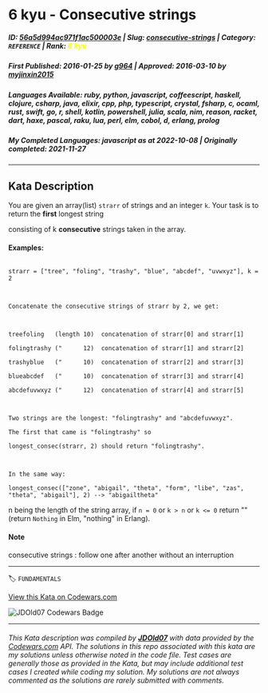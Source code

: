 # 6 kyu - Consecutive strings

##### **ID**: [56a5d994ac971f1ac500003e](https://www.codewars.com/kata/56a5d994ac971f1ac500003e) | **Slug**: [consecutive-strings](https://www.codewars.com/kata/56a5d994ac971f1ac500003e) | **Category**: `REFERENCE` | **Rank**: <span style="color:yellow">6 kyu</span>

##### **First Published**: 2016-01-25 ***by*** [g964](https://www.codewars.com/users/g964) | **Approved**: 2016-03-10 ***by*** [myjinxin2015](https://www.codewars.com/users/myjinxin2015)

##### **Languages Available**: ruby, python, javascript, coffeescript, haskell, clojure, csharp, java, elixir, cpp, php, typescript, crystal, fsharp, c, ocaml, rust, swift, go, r, shell, kotlin, powershell, julia, scala, nim, reason, racket, dart, haxe, pascal, raku, lua, perl, elm, cobol, d, erlang, prolog

##### **My Completed Languages**: javascript ***as at*** 2022-10-08 | **Originally completed**: 2021-11-27

---

## Kata Description


You are given an array(list) `strarr` of strings and an integer `k`. Your task is to return the **first** longest string

consisting of k **consecutive** strings taken in the array.



#### Examples:

```

strarr = ["tree", "foling", "trashy", "blue", "abcdef", "uvwxyz"], k = 2



Concatenate the consecutive strings of strarr by 2, we get:



treefoling   (length 10)  concatenation of strarr[0] and strarr[1]

folingtrashy ("      12)  concatenation of strarr[1] and strarr[2]

trashyblue   ("      10)  concatenation of strarr[2] and strarr[3]

blueabcdef   ("      10)  concatenation of strarr[3] and strarr[4]

abcdefuvwxyz ("      12)  concatenation of strarr[4] and strarr[5]



Two strings are the longest: "folingtrashy" and "abcdefuvwxyz".

The first that came is "folingtrashy" so 

longest_consec(strarr, 2) should return "folingtrashy".



In the same way:

longest_consec(["zone", "abigail", "theta", "form", "libe", "zas", "theta", "abigail"], 2) --> "abigailtheta"

```

n being the length of the string array, if `n = 0` or `k > n` or `k <= 0` return "" (return `Nothing` in Elm, "nothing" in Erlang).



#### Note

consecutive strings : follow one after another without an interruption

---


🏷 `FUNDAMENTALS`


[View this Kata on Codewars.com](https://www.codewars.com/kata/56a5d994ac971f1ac500003e)

![](https://www.codewars.com/users/jdold07/badges/large "JDOld07 Codewars Badge")

---

###### *This Kata description was compiled by [**JDOld07**](https://tpstech.dev) with data provided by the [Codewars.com](https://www.codewars.com) API.  The solutions in this repo associated with this kata are my solutions unless otherwise noted in the code file.  Test cases are generally those as provided in the Kata, but may include additional test cases I created while coding my solution.  My solutions are not always commented as the solutions are rarely submitted with comments.*
